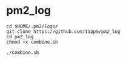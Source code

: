 # pm2_log
 
```
cd $HOME/.pm2/logs/
git clone https://github.com/11ppm/pm2_log
cd pm2_log
chmod +x combine.sh 
```


```
./combine.sh 
```